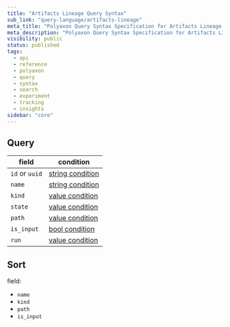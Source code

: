 ```yaml
---
title: "Artifacts Lineage Query Syntax"
sub_link: "query-language/artifacts-lineage"
meta_title: "Polyaxon Query Syntax Specification for Artifacts Lineage - Polyaxon References"
meta_description: "Polyaxon Query Syntax Specification for Artifacts Lineage."
visibility: public
status: published
tags:
  - api
  - reference
  - polyaxon
  - query
  - syntax
  - search
  - experiment
  - tracking
  - insights
sidebar: "core"
---
```


## Query

field                           | condition
--------------------------------|------------------
`id` or `uuid`                  | [string condition](/docs/core/query-language/#query-with-value-condition)
`name`                          | [string condition](/docs/core/query-language/#query-with-string-condition)
`kind`                          | [value condition](/docs/core/query-language/#query-with-value-condition)
`state`                         | [value condition](/docs/core/query-language/#query-with-value-condition)
`path`                          | [value condition](/docs/core/query-language/#query-with-value-condition)
`is_input`                      | [bool condition](/docs/core/query-language/#query-with-bool-condition)
`run`                           | [value condition](/docs/core/query-language/#query-with-value-condition)


## Sort

field:

 * `name`
 * `kind`
 * `path`
 * `is_input`

